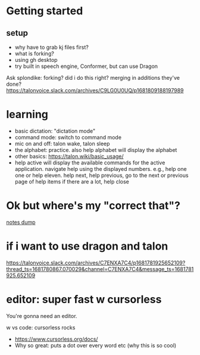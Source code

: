 # Getting started

## setup
- why have to grab kj files first?
- what is forking?
- using gh desktop 
- try built in speech engine, Conformer, but can use Dragon

Ask splondike: forking?  did i do this right?  merging in additions they've done?
https://talonvoice.slack.com/archives/C9LG0U0UQ/p1681809188197989

# learning 

- basic dictation: "dictation mode" 
- command mode: switch to command mode
- mic on and off: talon wake, talon sleep
- the alphabet: practice.  also help alphabet will display the alphabet
- other basics: https://talon.wiki/basic_usage/
- help active will display the available commands for the active application. navigate help using the displayed numbers. e.g., help one one or help eleven.  help next, help previous, go to the next or previous page of help items if there are a lot, help close

# Ok but where's my "correct that"?

[notes dump](correct-that.md)


# if i want to use dragon and talon

https://talonvoice.slack.com/archives/C7ENXA7C4/p1681781925652109?thread_ts=1681780867.070029&channel=C7ENXA7C4&message_ts=1681781925.652109


# editor: super fast w cursorless
You're gonna need an editor.

w vs code:  cursorless rocks
- https://www.cursorless.org/docs/
- Why so great:  puts a dot over every word etc (why this is so cool)

